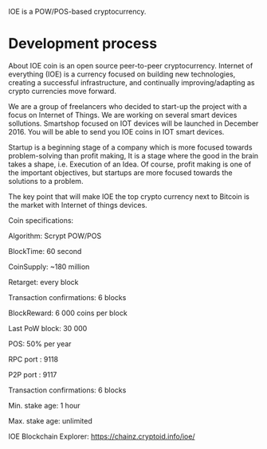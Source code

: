 IOE is a POW/POS-based cryptocurrency.

Development process
===========================

About
IOE coin is an open source peer-to-peer cryptocurrency. Internet of everything (IOE) is a currency focused on building new technologies, creating a successful infrastructure, and continually improving/adapting as crypto currencies move forward.

We are a group of freelancers who decided to start-up the project with a focus on Internet of Things. We are working on several smart devices sollutions. Smartshop focused on IOT devices will be launched in December 2016. You will be able to send you IOE coins in IOT smart devices.

Startup is a beginning stage of a company which is more focused towards problem-solving than profit making, It is a stage where the good in the brain takes a shape, i.e. Execution of an Idea. Of course, profit making is one of the important objectives, but startups are more focused towards the solutions to a problem.

The key point that will make IOE the top crypto currency next to Bitcoin is the market with Internet of things devices.

Coin specifications:

Algorithm: Scrypt POW/POS

BlockTime: 60 second

CoinSupply: ~180 million

Retarget: every block

Transaction confirmations: 6 blocks

BlockReward: 6 000 coins per block

Last PoW block:  30 000

POS:  50% per year

RPC port : 9118

P2P port : 9117

Transaction confirmations: 6 blocks

Min. stake age: 1 hour

Max. stake age: unlimited


IOE Blockchain Explorer: https://chainz.cryptoid.info/ioe/
